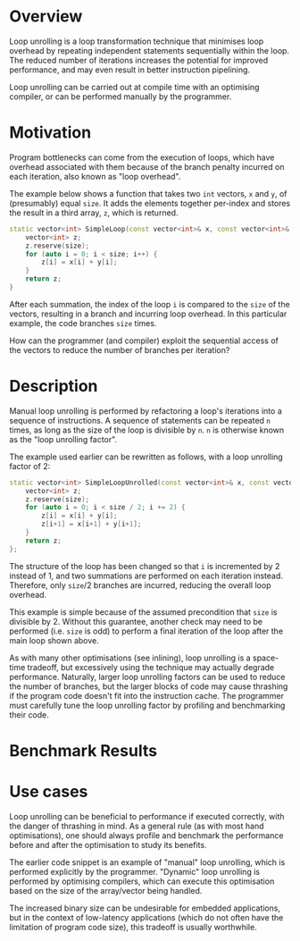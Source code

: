 # Overview

Loop unrolling is a loop transformation technique that minimises loop overhead by repeating independent statements sequentially within the loop. The reduced number of iterations increases the potential for improved performance, and may even result in better instruction pipelining.

Loop unrolling can be carried out at compile time with an optimising compiler, or can be performed manually by the programmer.

# Motivation

Program bottlenecks can come from the execution of loops, which have overhead associated with them because of the branch penalty incurred on each iteration, also known as "loop overhead".

The example below shows a function that takes two `int` vectors, `x` and `y`, of (presumably) equal `size`. It adds the elements together per-index and stores the result in a third array, `z`, which is returned.

```c++
static vector<int> SimpleLoop(const vector<int>& x, const vector<int>& y, int size) {
    vector<int> z;
    z.reserve(size);
    for (auto i = 0; i < size; i++) {
        z[i] = x[i] + y[i];
    }
    return z;
}
```

After each summation, the index of the loop `i` is compared to the `size` of the vectors, resulting in a branch and incurring loop overhead. In this particular example, the code branches `size` times.

How can the programmer (and compiler) exploit the sequential access of the vectors to reduce the number of branches per iteration?

# Description

Manual loop unrolling is performed by refactoring a loop's iterations into a sequence of instructions. A sequence of statements can be repeated `n` times, as long as the size of the loop is divisible by `n`. `n` is otherwise known as the "loop unrolling factor".

The example used earlier can be rewritten as follows, with a loop unrolling factor of 2:

```c++
static vector<int> SimpleLoopUnrolled(const vector<int>& x, const vector<int>& y, int size) {
    vector<int> z;
    z.reserve(size);
    for (auto i = 0; i < size / 2; i += 2) {
        z[i] = x[i] + y[i];
        z[i+1] = x[i+1] + y[i+1];
    }
    return z;
};
```

The structure of the loop has been changed so that `i` is incremented by 2 instead of 1, and two summations are performed on each iteration instead. Therefore, only `size`/2 branches are incurred, reducing the overall loop overhead.

This example is simple because of the assumed precondition that `size` is divisible by 2. Without this guarantee, another check may need to be performed (i.e. `size` is odd) to perform a final iteration of the loop after the main loop shown above.

As with many other optimisations (see inlining), loop unrolling is a space-time tradeoff, but excessively using the technique may actually degrade performance. Naturally, larger loop unrolling factors can be used to reduce the number of branches, but the larger blocks of code may cause thrashing if the program code doesn't fit into the instruction cache. The programmer must carefully tune the loop unrolling factor by profiling and benchmarking their code.

# Benchmark Results

# Use cases

Loop unrolling can be beneficial to performance if executed correctly, with the danger of thrashing in mind. As a general rule (as with most hand optimisations), one should always profile and benchmark the performance before and after the optimisation to study its benefits.

The earlier code snippet is an example of "manual" loop unrolling, which is performed explicitly by the programmer. "Dynamic" loop unrolling is performed by optimising compilers, which can execute this optimisation based on the size of the array/vector being handled.

The increased binary size can be undesirable for embedded applications, but in the context of low-latency applications (which do not often have the limitation of program code size), this tradeoff is usually worthwhile.